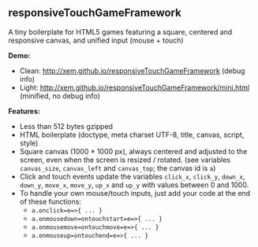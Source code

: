 ## responsiveTouchGameFramework

A tiny boilerplate for HTML5 games featuring a square, centered and responsive canvas, and unified input (mouse + touch)

**Demo:**

- Clean: http://xem.github.io/responsiveTouchGameFramework (debug info)
- Light: http://xem.github.io/responsiveTouchGameFramework/mini.html (minified, no debug info)

**Features:**

- Less than 512 bytes gzipped
- HTML boilerplate (doctype, meta charset UTF-8, title, canvas, script, style)
- Square canvas (1000 * 1000 px), always centered and adjusted to the screen, even when the screen is resized / rotated. (see variables ````canvas_size````, ````canvas_left```` and ````canvas_top````; the canvas id is ````a````)
- Click and touch events update the variables ````click_x````, ````click_y````, ````down_x````, ````down_y````, ````move_x````, ````move_y````, ````up_x```` and ````up_y```` with values between 0 and 1000.
- To handle your own mouse/touch inputs, just add your code at the end of these functions:
  - ````a.onclick=e=>{ ... }````
  - ````a.onmousedown=ontouchstart=e=>{ ... }````
  - ````a.onmousemove=ontouchmove=e=>{ ... }````
  - ````a.onmouseup=ontouchend=e=>{ ... }````